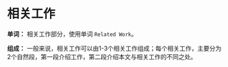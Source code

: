 # 相关工作

**单词：** 相关工作部分，使用单词 `Related Work`。

**组成：** 一般来说，相关工作可以由1-3个相关工作组成；每个相关工作，主要分为2个自然段，第一段介绍工作，第二段介绍本文与相关工作的不同之处。
